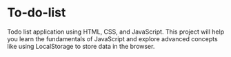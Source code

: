 # To-do-list
Todo list application using HTML, CSS, and JavaScript. This project will help you learn the fundamentals of JavaScript and explore advanced concepts like using LocalStorage to store data in the browser.
